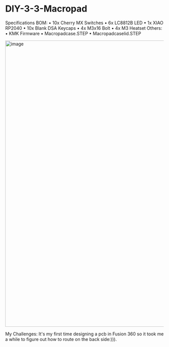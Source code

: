 # DIY-3-3-Macropad
Specifications
BOM:
•	10x Cherry MX Switches
•	6x LC8812B LED
•	1x XIAO RP2040
•	10x Blank DSA Keycaps
•	4x M3x16 Bolt
•	4x M3 Heatset
Others:
•	KMK Firmware
•	Macropadcase.STEP
•	Macropadcaselid.STEP


<img width="1638" height="908" alt="image" src="https://github.com/user-attachments/assets/87cc3b10-3421-4fd5-b6b6-e3254cc73572" />

My Challenges:
It's my first time designing a pcb in Fusion 360 so it took me a while to figure out how to route on the back side:))).
 	 	 



